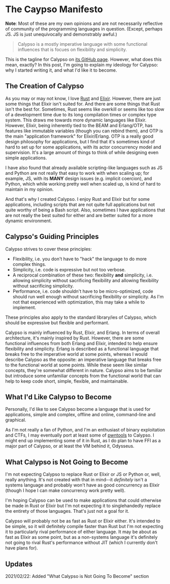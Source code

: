 # The Caypso Manifesto

**Note**: Most of these are my own opinions and are not necessarily reflective of
community of the programming languages in question. (Except, perhaps JS. JS is
just unequivocally and demonstrably awful.)

> Calypso is a mostly imperative language with some functional influences that
> is focues on flexibility and simplicity.

This is the tagline for Calypso on [its GitHub page][cal-gh]. However, what does
this mean, exactly? In this post, I'm going to explain my ideology for Calypso:
why I started writing it, and what I'd like it to become.

## The Creation of Calypso

As you may or may not know, I love [Rust] and [Elixir]. However, there are just
some things that Elixir isn't suited for. And there are some things that Rust
isn't the best for. Sometimes, Rust seems like overkill or seems like too slow
of a development time due to its long compilation times or complex type system.
This draws me towards more dynamic languages like Elixir. However, Elixir, being
inherently tied to the BEAM and Erlang/OTP, has features like immutable
variables (though you can rebind them), and OTP is the main "application
framework" for Elixir/Erlang. OTP is a really good design philosophy for
applications, but I find that it's sometimes kind of hard to set up for some
applications, with its actor concurrency model and supervision. It's a large
amount of things to think of while designing even simple applications.

I have also found that already available scripting-like languages such as JS and
Python are not really that easy to work with when scaling up; for example, JS,
with its **MANY** design issues (e.g. implicit coercion), and Python, which
while working pretty well when scaled up, is kind of hard to maintain in my
opinion.

And that's why I created Calypso. I enjoy Rust and Elixir but for some
applications, including scripts that are not quite full applications but not
quite worthy of being a Bash script. Also, sometimes I have applications that
are not really the best suited for either and are better suited for a more
dynamic environment. 

## Calypso's Guiding Principles

Calypso strives to cover these principles:
- Flexibility, i.e. you don't have to "hack" the language to do more complex
    things.
- Simplicity, i.e. code is expressive but not too verbose.
- A reciprocal combination of these two: flexibility **and** simplicity, i.e.
    allowing simplicity without sacrificing flexibility and allowing flexibility
    without sacrificing simplicity.
- Performance, i.e. code shouldn't have to be micro-optimized, code should run
    well enough without sacrificing flexibility or simplicity. As I'm not that
    experienced with optimization, this may take a while to implement.

These principles also apply to the standard library/ies of Calypso, which should
be expressive but flexible and performant.

Calypso is mainly influenced by Rust, Elixir, and Erlang. In terms of overall
architecture, it's mainly inspired by Rust. However, there are some functional
influences from both Erlang and Elixir, intended to help ensure flexibility and
simplicity. Erlang is described as a functional language that breaks free to the
imperative world at some points, whereas I would describe Calypso as the
opposite: an imperative language that breaks free to the functional world at
some points. While these seem like similar concepts, they're somewhat different
in nature. Calypso aims to be familiar but introduce some unfamiliar concepts
from the functional world that can help to keep code short, simple, flexible,
and maintainable.

## What I'd Like Calypso to Become

Personally, I'd like to see Calypso become a language that is used for
applications, simple and complex, offline and online, command-line and
graphical.

As I'm not really a fan of Python, and I'm an enthusiast of binary exploitation
and CTFs, I may eventually port at least some of [pwntools] to Calypso. I might
end up implementing some of it in Rust, as I do plan to have FFI as a major part
of Calypso, or at least the VM behind it, Odysseus.

## What Calypso is Not Going to Become

I'm not expecting Calypso to replace Rust or Elixir or JS or Python or, well,
really anything. It's not created with that in mind--it *definitely* isn't a
systems language and probably won't have as good concurrency as Elixir (though I
hope I can make concurrency work pretty well).

I'm hoping Calypso can be used to make applications that could otherwise be made
in Rust or Elixir but I'm not expecting it to singlehandedly replace the
entirety of those languages. That's just not a goal for it.

Calypso will probably not be as fast as Rust or Elixir either. It's intended to
be simple, so it will definitely compile faster than Rust but I'm not expecting
it to particularly rival performance of either language. It may be about as fast
as Elixir as some point, but as a non-systems language it's definitely not going
to rival Rust's performance without JIT (which I currently don't have plans
for).

## Updates

2021/02/22: Added "What Calypso is Not Going To Become" section

[cal-gh]: https://github.com/calypso-lang/calypso
[Rust]: https://rust-lang.org
[Elixir]: https://elixir-lang.org
[pwntools]: https://github.com/Gallopsled/pwntools#readme
